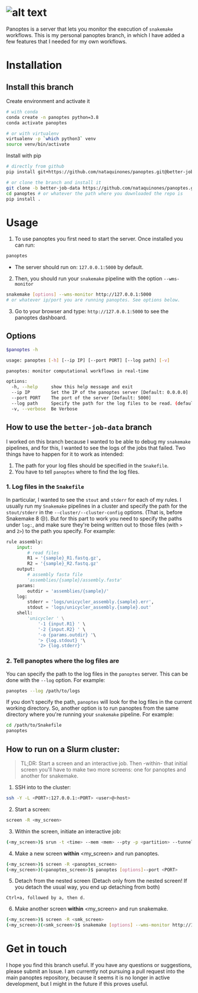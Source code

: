 # ![alt text](panoptes/static/src/img/brand/panoptes.png "panoptes")

Panoptes is a server that lets you monitor the execution of `snakemake` 
workflows. This is my personal panoptes branch, in which I have added a 
few features that I needed for my own workflows.

# Installation

## Install this branch

Create environment and activate it
```bash
# with conda
conda create -n panoptes python=3.8
conda activate panoptes
```
```bash
# or with virtualenv
virtualenv -p `which python3` venv
source venv/bin/activate
```

Install with pip
```bash
# directly from github
pip install git+https://github.com/nataquinones/panoptes.git@better-job-data
```

```bash
# or clone the branch and install it
git clone -b better-job-data https://github.com/nataquinones/panoptes.git
cd panoptes # or whatever the path where you downloaded the repo is
pip install .
```

# Usage
1. To use panoptes you first need to start the server. Once installed you can run:
```bash
panoptes
```
- The server should run on: `127.0.0.1:5000` by default. 

2. Then, you should run your `snakemake` pipeline with the option `--wms-monitor`
```bash
snakemake [options] --wms-monitor http://127.0.0.1:5000
# or whatever ip/port you are running panoptes. See options below.
```

3. Go to your browser and type: `http://127.0.0.1:5000` to see the panoptes dashboard.

## Options
```bash
$panoptes -h

usage: panoptes [-h] [--ip IP] [--port PORT] [--log path] [-v]

panoptes: monitor computational workflows in real-time

options:
  -h, --help     show this help message and exit
  --ip IP        Set the IP of the panoptes server [Default: 0.0.0.0]
  --port PORT    The port of the server [Default: 5000]
  --log path     Specify the path for the log files to be read. (default: cwd)
  -v, --verbose  Be Verbose
```

## How to use the `better-job-data` branch
I worked on this branch because I wanted to be able to debug my `snakemake`
pipelines, and for this, I wanted to see the logs of the jobs that failed. Two things
have to happen for it to work as intended:
1. The path for your log files should be specified in the `Snakefile`.
2. You have to tell `panoptes` where to find the log files.

### 1. Log files in the `Snakefile`
In particular, I wanted to see the `stout` and `stderr` for each of my rules. I usually
run my `Snakemake` pipelines in a cluster and specify the path for the `stout/stderr` in
the `--cluster/--cluster-config` options. (That is, before Snakemake 8 😒).
But for this part to work you need to specify the paths under `log:`, and make sure
they're  being written out to those files (with `>` and `2>`) to the path you specify. For example:


```python
rule assembly:
    input:
        # read files
        R1 = '{sample}_R1.fastq.gz',
        R2 = '{sample}_R2.fastq.gz'
    output:
        # assembly fasta file
        'assemblies/{sample}/assembly.fasta'
    params:
        outdir = 'assemblies/{sample}/'
    log:
        stderr = 'logs/unicycler_assembly.{sample}.err',
        stdout = 'logs/unicycler_assembly.{sample}.out'
    shell:
        'unicycler ' \
            '-1 {input.R1} ' \
            '-2 {input.R2} ' \
            '-o {params.outdir} '\
            '> {log.stdout} '\
            '2> {log.stderr}'
```
### 2. Tell panoptes where the log files are
You can specify the path to the log files in the `panoptes` server. This can be done
with the `--log` option. For example:
```bash
panoptes --log /path/to/logs
```
If you don't specify the path, `panoptes` will look for the log files in the 
current working directory. So, another option is to run panoptes from the same
directory where you're running your `snakemake` pipeline. For example:
```bash
cd /path/to/Snakefile
panoptes
```

## How to run on a Slurm cluster:
> TL;DR: Start a screen and an interactive job. Then -within- that initial screen you'll
> have to make two more screens: one for panoptes and another for snakemake.

1. SSH into to the cluster: 
```bash
ssh -Y -L <PORT>:127.0.0.1:<PORT> <user>@<host>
```
2. Start a screen:
```bash
screen -R <my_screen>
```
3. Within the screen, initiate an interactive job:
```bash
(<my_screen>)$ srun -t <time> --mem <mem> --pty -p <partition> --tunnel <PORT>:<PORT> bash
```

4. Make a new screen **within** <my_screen> and run panoptes.
```bash
(<my_screen>)$ screen -R <panoptes_screen>
(<my_screen>)(<panoptes_screen>)$ panoptes [options]--port <PORT>
```

5. Detach from the nested screen (Detach only from the nested screen! If you 
detach the usual way, you end up detaching from both)
```
Ctrl+a, followed by a, then d.
```

6. Make another screen **within** <my_screen> and run snakemake.
```bash
(<my_screen>)$ screen -R <smk_screen>
(<my_screen>)(<smk_screen>)$ snakemake [options] --wms-monitor http://127.0.0.1:<PORT>
```

# Get in touch
I hope you find this branch useful. If you have any questions or suggestions, please submit an
Issue. I am currently not pursuing a pull request into the main panoptes repository,
because it seems it is no longer in active development, but I might in the future if this
proves useful.

